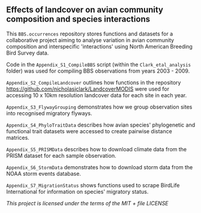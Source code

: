 ## Effects of landcover on avian community composition and species interactions

This `BBS.occurrences` repository stores functions and datasets for a collaborative project aiming to analyse variation in avian community composition and interspecific 'interactions' using North American Breeding Bird Survey data.   
  
Code in the `Appendix_S1_CompileBBS` script (within the `Clark_etal_analysis` folder) was used for compiling BBS observations from years 2003 - 2009.   
  
`Appendix_S2_CompileLandcover` outlines how functions in the repository https://github.com/nicholasjclark/LandcoverMODIS were used for accessing 10 x 10km resolution landcover data for each site in each year.  
  
`Appendix_S3_FlywayGrouping` demonstrates how we group observation sites into recognised migratory flyways.  
  
`Appendix_S4_PhyloTraitData` describes how avian species' phylogenetic and functional
trait datasets were accessed to create pairwise distance matrices.  
  
`Appendix_S5_PRISMData` describes how to download climate data from the PRISM dataset for each sample observation.  
  
`Appendix_S6_StormData` demonstrates how to download storm data from the NOAA storm events database.  
  
`Appendix_S7_MigrationStatus` shows functions used to scrape BirdLife International for information on species' migratory status.

*This project is licensed under the terms of the MIT + file LICENSE*


